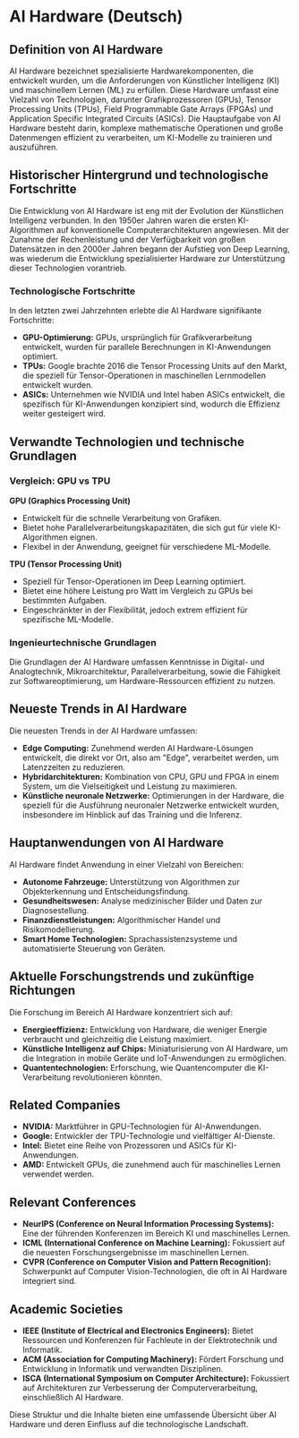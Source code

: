 # AI Hardware (Deutsch)

## Definition von AI Hardware

AI Hardware bezeichnet spezialisierte Hardwarekomponenten, die entwickelt wurden, um die Anforderungen von Künstlicher Intelligenz (KI) und maschinellem Lernen (ML) zu erfüllen. Diese Hardware umfasst eine Vielzahl von Technologien, darunter Grafikprozessoren (GPUs), Tensor Processing Units (TPUs), Field Programmable Gate Arrays (FPGAs) und Application Specific Integrated Circuits (ASICs). Die Hauptaufgabe von AI Hardware besteht darin, komplexe mathematische Operationen und große Datenmengen effizient zu verarbeiten, um KI-Modelle zu trainieren und auszuführen.

## Historischer Hintergrund und technologische Fortschritte

Die Entwicklung von AI Hardware ist eng mit der Evolution der Künstlichen Intelligenz verbunden. In den 1950er Jahren waren die ersten KI-Algorithmen auf konventionelle Computerarchitekturen angewiesen. Mit der Zunahme der Rechenleistung und der Verfügbarkeit von großen Datensätzen in den 2000er Jahren begann der Aufstieg von Deep Learning, was wiederum die Entwicklung spezialisierter Hardware zur Unterstützung dieser Technologien vorantrieb.

### Technologische Fortschritte

In den letzten zwei Jahrzehnten erlebte die AI Hardware signifikante Fortschritte:

- **GPU-Optimierung:** GPUs, ursprünglich für Grafikverarbeitung entwickelt, wurden für parallele Berechnungen in KI-Anwendungen optimiert.
- **TPUs:** Google brachte 2016 die Tensor Processing Units auf den Markt, die speziell für Tensor-Operationen in maschinellen Lernmodellen entwickelt wurden.
- **ASICs:** Unternehmen wie NVIDIA und Intel haben ASICs entwickelt, die spezifisch für KI-Anwendungen konzipiert sind, wodurch die Effizienz weiter gesteigert wird.

## Verwandte Technologien und technische Grundlagen

### Vergleich: GPU vs TPU

**GPU (Graphics Processing Unit)**

- Entwickelt für die schnelle Verarbeitung von Grafiken.
- Bietet hohe Parallelverarbeitungskapazitäten, die sich gut für viele KI-Algorithmen eignen.
- Flexibel in der Anwendung, geeignet für verschiedene ML-Modelle.

**TPU (Tensor Processing Unit)**

- Speziell für Tensor-Operationen im Deep Learning optimiert.
- Bietet eine höhere Leistung pro Watt im Vergleich zu GPUs bei bestimmten Aufgaben.
- Eingeschränkter in der Flexibilität, jedoch extrem effizient für spezifische ML-Modelle.

### Ingenieurtechnische Grundlagen

Die Grundlagen der AI Hardware umfassen Kenntnisse in Digital- und Analogtechnik, Mikroarchitektur, Parallelverarbeitung, sowie die Fähigkeit zur Softwareoptimierung, um Hardware-Ressourcen effizient zu nutzen.

## Neueste Trends in AI Hardware

Die neuesten Trends in der AI Hardware umfassen:

- **Edge Computing:** Zunehmend werden AI Hardware-Lösungen entwickelt, die direkt vor Ort, also am "Edge", verarbeitet werden, um Latenzzeiten zu reduzieren.
- **Hybridarchitekturen:** Kombination von CPU, GPU und FPGA in einem System, um die Vielseitigkeit und Leistung zu maximieren.
- **Künstliche neuronale Netzwerke:** Optimierungen in der Hardware, die speziell für die Ausführung neuronaler Netzwerke entwickelt wurden, insbesondere im Hinblick auf das Training und die Inferenz.

## Hauptanwendungen von AI Hardware

AI Hardware findet Anwendung in einer Vielzahl von Bereichen:

- **Autonome Fahrzeuge:** Unterstützung von Algorithmen zur Objekterkennung und Entscheidungsfindung.
- **Gesundheitswesen:** Analyse medizinischer Bilder und Daten zur Diagnosestellung.
- **Finanzdienstleistungen:** Algorithmischer Handel und Risikomodellierung.
- **Smart Home Technologien:** Sprachassistenzsysteme und automatisierte Steuerung von Geräten.

## Aktuelle Forschungstrends und zukünftige Richtungen

Die Forschung im Bereich AI Hardware konzentriert sich auf:

- **Energieeffizienz:** Entwicklung von Hardware, die weniger Energie verbraucht und gleichzeitig die Leistung maximiert.
- **Künstliche Intelligenz auf Chips:** Miniaturisierung von AI Hardware, um die Integration in mobile Geräte und IoT-Anwendungen zu ermöglichen.
- **Quantentechnologien:** Erforschung, wie Quantencomputer die KI-Verarbeitung revolutionieren könnten.

## Related Companies

- **NVIDIA:** Marktführer in GPU-Technologien für AI-Anwendungen.
- **Google:** Entwickler der TPU-Technologie und vielfältiger AI-Dienste.
- **Intel:** Bietet eine Reihe von Prozessoren und ASICs für KI-Anwendungen.
- **AMD:** Entwickelt GPUs, die zunehmend auch für maschinelles Lernen verwendet werden.

## Relevant Conferences

- **NeurIPS (Conference on Neural Information Processing Systems):** Eine der führenden Konferenzen im Bereich KI und maschinelles Lernen.
- **ICML (International Conference on Machine Learning):** Fokussiert auf die neuesten Forschungsergebnisse im maschinellen Lernen.
- **CVPR (Conference on Computer Vision and Pattern Recognition):** Schwerpunkt auf Computer Vision-Technologien, die oft in AI Hardware integriert sind.

## Academic Societies

- **IEEE (Institute of Electrical and Electronics Engineers):** Bietet Ressourcen und Konferenzen für Fachleute in der Elektrotechnik und Informatik.
- **ACM (Association for Computing Machinery):** Fördert Forschung und Entwicklung in Informatik und verwandten Disziplinen.
- **ISCA (International Symposium on Computer Architecture):** Fokussiert auf Architekturen zur Verbesserung der Computerverarbeitung, einschließlich AI Hardware.

Diese Struktur und die Inhalte bieten eine umfassende Übersicht über AI Hardware und deren Einfluss auf die technologische Landschaft.